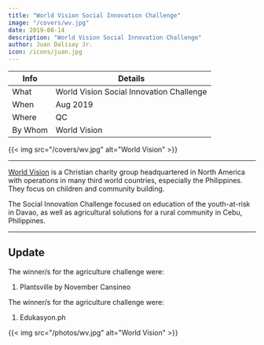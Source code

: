 ```yaml
---
title: "World Vision Social Innovation Challenge"
image: "/covers/wv.jpg"
date: 2019-08-14
description: "World Vision Social Innovation Challenge"
author: Juan Dalisay Jr.
icon: /icons/juan.jpg
---
```



Info | Details 
--- | ---
What | World Vision Social Innovation Challenge
When | Aug 2019
Where | QC
By Whom | World Vision

{{< img src="/covers/wv.jpg" alt="World Vision" >}}

---

[World Vision](https://www.worldvision.org.ph) is a Christian charity group headquartered in North America with operations in many third world countries, especially the Philippines. They focus on children and community building.

The Social Innovation Challenge focused on education of the youth-at-risk in Davao, as well as agricultural solutions for a rural community in Cebu, Philippines.

---

## Update

The winner/s for the agriculture challenge were:

1. Plantsville by November Cansineo

The winner/s for the agriculture challenge were:

1. Edukasyon.ph


{{< img src="/photos/wv.jpg" alt="World Vision" >}}